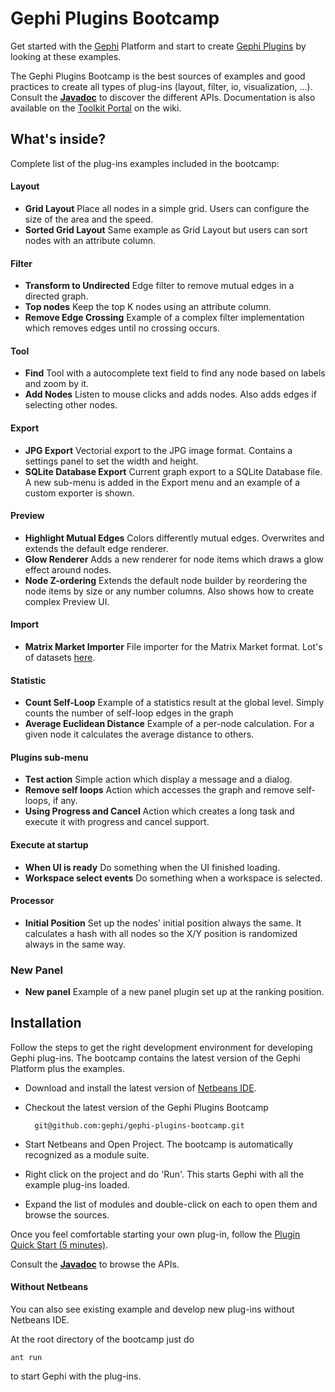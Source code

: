 # Gephi Plugins Bootcamp

Get started with the [Gephi](http://gephi.org) Platform and start to create [Gephi Plugins](http://gephi.org/plugins) by looking at these examples.

The Gephi Plugins Bootcamp is the best sources of examples and good practices to create all types of plug-ins (layout, filter, io, visualization, ...). Consult the [**Javadoc**](http://gephi.org/docs) to discover the different APIs. Documentation is also available on the [Toolkit Portal](https://wiki.gephi.org/index.php/Plugins_portal) on the wiki.

## What's inside?

Complete list of the plug-ins examples included in the bootcamp:

#### Layout

- **Grid Layout** Place all nodes in a simple grid. Users can configure the size of the area and the speed.
- **Sorted Grid Layout** Same example as Grid Layout but users can sort nodes with an attribute column.

#### Filter

- **Transform to Undirected** Edge filter to remove mutual edges in a directed graph.
- **Top nodes** Keep the top K nodes using an attribute column.
- **Remove Edge Crossing** Example of a complex filter implementation which removes edges until no crossing occurs.

#### Tool

- **Find** Tool with a autocomplete text field to find any node based on labels and zoom by it.
- **Add Nodes** Listen to mouse clicks and adds nodes. Also adds edges if selecting other nodes.

#### Export

- **JPG Export** Vectorial export to the JPG image format. Contains a settings panel to set the width and height.
- **SQLite Database Export** Current graph export to a SQLite Database file. A new sub-menu is added in the Export menu and an example of a custom exporter is shown.

#### Preview

- **Highlight Mutual Edges** Colors differently mutual edges. Overwrites and extends the default edge renderer.
- **Glow Renderer** Adds a new renderer for node items which draws a glow effect around nodes.
- **Node Z-ordering** Extends the default node builder by reordering the node items by size or any number columns. Also shows how to create complex Preview UI.

#### Import

- **Matrix Market Importer** File importer for the Matrix Market format. Lot's of datasets [here](http://www2.research.att.com/~yifanhu/GALLERY/GRAPHS/index.html).

#### Statistic

- **Count Self-Loop** Example of a statistics result at the global level. Simply counts the number of self-loop edges in the graph
- **Average Euclidean Distance** Example of a per-node calculation. For a given node it calculates the average distance to others.

#### Plugins sub-menu

- **Test action** Simple action which display a message and a dialog.
- **Remove self loops** Action which accesses the graph and remove self-loops, if any.
- **Using Progress and Cancel** Action which creates a long task and execute it with progress and cancel support.

#### Execute at startup

- **When UI is ready** Do something when the UI finished loading.
- **Workspace select events** Do something when a workspace is selected.

#### Processor

- **Initial Position** Set up the nodes' initial position always the same. It calculates a hash with all nodes so the X/Y position is randomized always in the same way.


### New Panel

- **New panel** Example of a new panel plugin set up at the ranking position.


## Installation

Follow the steps to get the right development environment for developing Gephi plug-ins. The bootcamp contains the latest version of the Gephi Platform plus the examples. 

- Download and install the latest version of [Netbeans IDE](http://netbeans.org).
- Checkout the latest version of the Gephi Plugins Bootcamp

        git@github.com:gephi/gephi-plugins-bootcamp.git

- Start Netbeans and Open Project. The bootcamp is automatically recognized as a module suite.
- Right click on the project and do 'Run'. This starts Gephi with all the example plug-ins loaded.
- Expand the list of modules and double-click on each to open them and browse the sources.

Once you feel comfortable starting your own plug-in, follow the [Plugin Quick Start (5 minutes)](http://wiki.gephi.org/index.php/Plugin_Quick_Start_(5_minutes)).

Consult the [**Javadoc**](http://gephi.org/docs) to browse the APIs.

#### Without Netbeans

You can also see existing example and develop new plug-ins without Netbeans IDE.

At the root directory of the bootcamp just do

    ant run

to start Gephi with the plug-ins.



